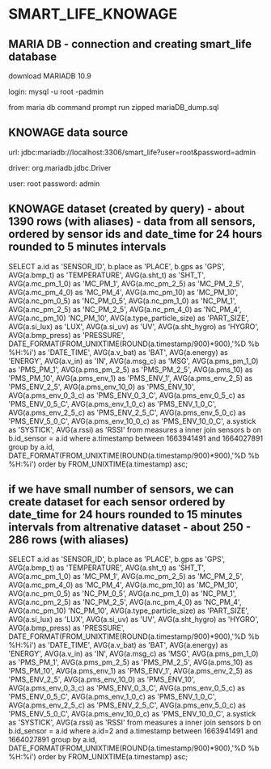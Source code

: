 # SMART_LIFE_KNOWAGE


## MARIA DB - connection and creating smart_life database
download MARIADB 10.9

login: mysql -u root -padmin

from maria db command prompt run zipped mariaDB_dump.sql

## KNOWAGE data source
url: jdbc:mariadb://localhost:3306/smart_life?user=root&password=admin

driver: org.mariadb.jdbc.Driver

user: root
password: admin

## KNOWAGE dataset (created by query) - about 1390 rows (with aliases) - data from all sensors, ordered by sensor ids and date_time for 24 hours rounded to 5 minutes intervals
SELECT a.id as 'SENSOR_ID', b.place as 'PLACE', b.gps as 'GPS', AVG(a.bmp_t) as 'TEMPERATURE', AVG(a.sht_t) as 'SHT_T', AVG(a.mc_pm_1_0) as 'MC_PM_1', AVG(a.mc_pm_2_5) as 'MC_PM_2_5', AVG(a.mc_pm_4_0) as 'MC_PM_4', AVG(a.mc_pm_10) as 'MC_PM_10', AVG(a.nc_pm_0_5) as 'NC_PM_0_5', AVG(a.nc_pm_1_0) as 'NC_PM_1', AVG(a.nc_pm_2_5) as 'NC_PM_2_5', AVG(a.nc_pm_4_0) as 'NC_PM_4', AVG(a.nc_pm_10) 'NC_PM_10', AVG(a.type_particle_size) as 'PART_SIZE', AVG(a.si_lux) as 'LUX', AVG(a.si_uv) as 'UV', AVG(a.sht_hygro) as 'HYGRO', AVG(a.bmp_press) as 'PRESSURE', DATE_FORMAT(FROM_UNIXTIME(ROUND(a.timestamp/900)*900),'%D %b %H:%i') as 'DATE_TIME', AVG(a.v_bat) as 'BAT', AVG(a.energy) as 'ENERGY', AVG(a.v_in) as 'IN', AVG(a.msg_c) as 'MSG', AVG(a.pms_pm_1_0) as 'PMS_PM_1', AVG(a.pms_pm_2_5) as 'PMS_PM_2_5', AVG(a.pms_10) as 'PMS_PM_10', AVG(a.pms_env_1) as 'PMS_ENV_1', AVG(a.pms_env_2_5) as 'PMS_ENV_2_5', AVG(a.pms_env_10_0) as 'PMS_ENV_10', AVG(a.pms_env_0_3_c) as 'PMS_ENV_0_3_C', AVG(a.pms_env_0_5_c) as 'PMS_ENV_0_5_C', AVG(a.pms_env_1_0_c) as 'PMS_ENV_1_0_C', AVG(a.pms_env_2_5_c)  as 'PMS_ENV_2_5_C', AVG(a.pms_env_5_0_c) as 'PMS_ENV_5_0_C', AVG(a.pms_env_10_0_c)  as 'PMS_ENV_10_0_C', a.systick as 'SYSTICK', AVG(a.rssi) as 'RSSI' from measures a inner join sensors b on b.id_sensor = a.id where a.timestamp between 1663941491 and 1664027891 group by a.id, DATE_FORMAT(FROM_UNIXTIME(ROUND(a.timestamp/900)*900),'%D %b %H:%i') order by FROM_UNIXTIME(a.timestamp) asc;

## if we have small number of sensors, we can create dataset for each sensor ordered by date_time for 24 hours rounded to 15 minutes intervals from altrenative dataset - about 250 - 286 rows (with aliases)
SELECT a.id as 'SENSOR_ID', b.place as 'PLACE', b.gps as 'GPS', AVG(a.bmp_t) as 'TEMPERATURE', AVG(a.sht_t) as 'SHT_T', AVG(a.mc_pm_1_0) as 'MC_PM_1', AVG(a.mc_pm_2_5) as 'MC_PM_2_5', AVG(a.mc_pm_4_0) as 'MC_PM_4', AVG(a.mc_pm_10) as 'MC_PM_10', AVG(a.nc_pm_0_5) as 'NC_PM_0_5', AVG(a.nc_pm_1_0) as 'NC_PM_1', AVG(a.nc_pm_2_5) as 'NC_PM_2_5', AVG(a.nc_pm_4_0) as 'NC_PM_4', AVG(a.nc_pm_10) 'NC_PM_10', AVG(a.type_particle_size) as 'PART_SIZE', AVG(a.si_lux) as 'LUX', AVG(a.si_uv) as 'UV', AVG(a.sht_hygro) as 'HYGRO', AVG(a.bmp_press) as 'PRESSURE', DATE_FORMAT(FROM_UNIXTIME(ROUND(a.timestamp/900)*900),'%D %b %H:%i') as 'DATE_TIME', AVG(a.v_bat) as 'BAT', AVG(a.energy) as 'ENERGY', AVG(a.v_in) as 'IN', AVG(a.msg_c) as 'MSG', AVG(a.pms_pm_1_0) as 'PMS_PM_1', AVG(a.pms_pm_2_5) as 'PMS_PM_2_5', AVG(a.pms_10) as 'PMS_PM_10', AVG(a.pms_env_1) as 'PMS_ENV_1', AVG(a.pms_env_2_5) as 'PMS_ENV_2_5', AVG(a.pms_env_10_0) as 'PMS_ENV_10', AVG(a.pms_env_0_3_c) as 'PMS_ENV_0_3_C', AVG(a.pms_env_0_5_c) as 'PMS_ENV_0_5_C', AVG(a.pms_env_1_0_c) as 'PMS_ENV_1_0_C', AVG(a.pms_env_2_5_c)  as 'PMS_ENV_2_5_C', AVG(a.pms_env_5_0_c) as 'PMS_ENV_5_0_C', AVG(a.pms_env_10_0_c)  as 'PMS_ENV_10_0_C', a.systick as 'SYSTICK', AVG(a.rssi) as 'RSSI' from measures a inner join sensors b on b.id_sensor = a.id where a.id=2 and a.timestamp between 1663941491 and 1664027891 group by a.id, DATE_FORMAT(FROM_UNIXTIME(ROUND(a.timestamp/900)*900),'%D %b %H:%i') order by FROM_UNIXTIME(a.timestamp) asc;
